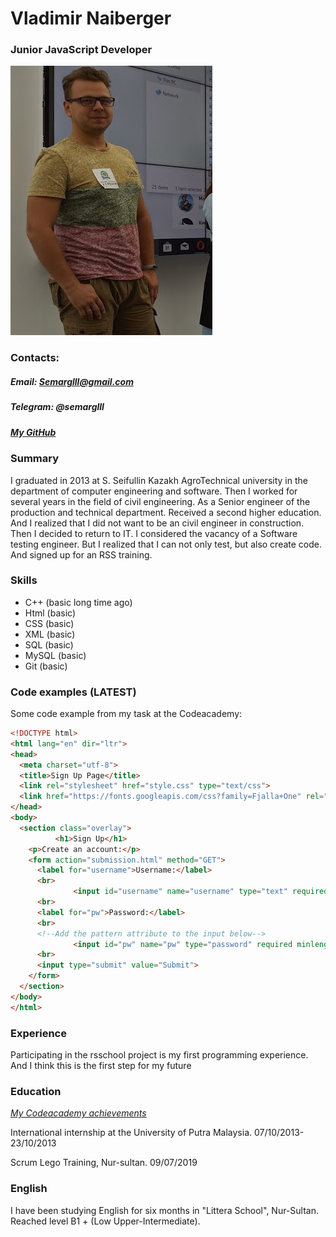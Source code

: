 # Vladimir Naiberger
### Junior JavaScript Developer 

![The face](./Face.jpg)

### **Contacts:**
##### Email: Semarglll@gmail.com
##### Telegram: @semarglll
##### [*My GitHub*](https://github.com/Semarglll)

### Summary
I graduated in 2013 at S. Seifullin Kazakh AgroTechnical university in the department of computer engineering and software. Then I worked for several years in the field of civil engineering. As a Senior engineer of the production and technical department. Received a second higher education. And I realized that I did not want to be an civil engineer in construction. Then I decided to return to IT. I considered the vacancy of a Software testing engineer. But I realized that I can not only test, but also create code. And signed up for an RSS training.

### Skills
  
* C++ (basic long time ago)
* Html (basic)
* CSS (basic)
* XML (basic)
* SQL (basic)
* MySQL (basic)
* Git (basic)

### Code examples (LATEST)
  Some code example from my task at the Codeacademy:
  ```Html
  <!DOCTYPE html>
<html lang="en" dir="ltr">
  <head>
    <meta charset="utf-8">
    <title>Sign Up Page</title>
    <link rel="stylesheet" href="style.css" type="text/css">
    <link href="https://fonts.googleapis.com/css?family=Fjalla+One" rel="stylesheet">
  </head>
  <body>
    <section class="overlay">
			<h1>Sign Up</h1>
      <p>Create an account:</p>
      <form action="submission.html" method="GET">
        <label for="username">Username:</label>
        <br>
				<input id="username" name="username" type="text" required minlength="3" maxlength="15">
        <br>
        <label for="pw">Password:</label>
        <br>
        <!--Add the pattern attribute to the input below-->
				<input id="pw" name="pw" type="password" required minlength="8" maxlength="15">
        <br>
        <input type="submit" value="Submit">
      </form>
    </section>
  </body>
</html>

  ```

### Experience 
  
Participating in the rsschool project is my first programming experience. And I think this is the first step for my future

### Education
  
[*My Codeacademy achievements*](https://www.codecademy.com/users/Semarglll/achievements)
  
International internship at the University of Putra Malaysia. 07/10/2013-23/10/2013
  
Scrum Lego Training, Nur-sultan. 09/07/2019

### English
  
I have been studying English for six months in "Littera School", Nur-Sultan. Reached level B1 + (Low Upper-Intermediate). 
